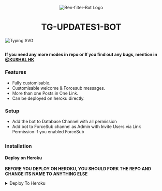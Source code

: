 <p align="center">
  <img src="https://graph.org/file/43fcca8ee2829dfa4436b.jpg" alt="Ben-filter-Bot Logo">
</p>
<h1 align="center">
   TG-UPDATES1-BOT
</h1>

![Typing SVG](https://readme-typing-svg.herokuapp.com/?lines=𝑊𝑒𝑙𝑐𝑜𝑚𝑒+𝑇𝑜+TG-UPDATES1-Bot!)
</p>

##

**If you need any more modes in repo or If you find out any bugs, mention in [@KUSHAL HK ](https://www.telegram.dog/KUSHALHK)**

### Features
- Fully customisable.
- Customisable welcome & Forcesub messages.
- More than one Posts in One Link.
- Can be deployed on heroku directly.

### Setup

- Add the bot to Database Channel with all permission
- Add bot to ForceSub channel as Admin with Invite Users via Link Permission if you enabled ForceSub 

##
### Installation
#### Deploy on Heroku
**BEFORE YOU DEPLOY ON HEROKU, YOU SHOULD FORK THE REPO AND CHANGE ITS NAME TO ANYTHING ELSE**<br>
<details><summary>Deploy To Heroku</summary>
<p>
<br>
<a href="https://heroku.com/deploy?template=https://github.com/Kushalhk/File-sharing">
  <img src="https://www.herokucdn.com/deploy/button.svg" alt="Deploy To Heroku">


  
